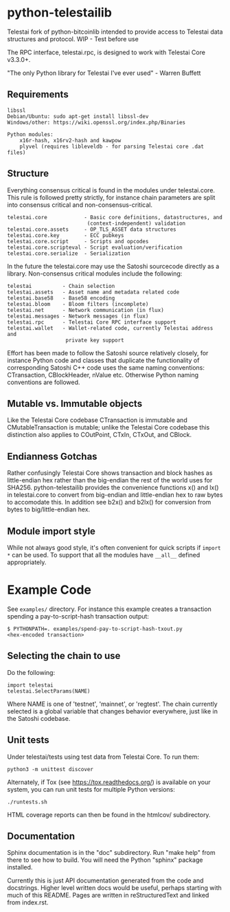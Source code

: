 # python-telestailib

Telestai fork of python-bitcoinlib intended to provide access to Telestai data 
structures and protocol. WIP - Test before use

The RPC interface, telestai.rpc, is designed to work with Telestai Core v3.3.0+.

"The only Python library for Telestai I've ever used" - Warren Buffett

## Requirements

    libssl
    Debian/Ubuntu: sudo apt-get install libssl-dev
    Windows/other: https://wiki.openssl.org/index.php/Binaries 

    Python modules:
        x16r-hash, x16rv2-hash and kawpow
        plyvel (requires libleveldb - for parsing Telestai core .dat files)

## Structure

Everything consensus critical is found in the modules under telestai.core. This
rule is followed pretty strictly, for instance chain parameters are split into
consensus critical and non-consensus-critical.

    telestai.core            - Basic core definitions, datastructures, and
                              (context-independent) validation
    telestai.core.assets     - OP_TLS_ASSET data structures
    telestai.core.key        - ECC pubkeys
    telestai.core.script     - Scripts and opcodes
    telestai.core.scripteval - Script evaluation/verification
    telestai.core.serialize  - Serialization

In the future the telestai.core may use the Satoshi sourcecode directly as a
library. Non-consensus critical modules include the following:

    telestai          - Chain selection
    telestai.assets   - Asset name and metadata related code
    telestai.base58   - Base58 encoding
    telestai.bloom    - Bloom filters (incomplete)
    telestai.net      - Network communication (in flux)
    telestai.messages - Network messages (in flux)
    telestai.rpc      - Telestai Core RPC interface support
    telestai.wallet   - Wallet-related code, currently Telestai address and
                       private key support

Effort has been made to follow the Satoshi source relatively closely, for
instance Python code and classes that duplicate the functionality of
corresponding Satoshi C++ code uses the same naming conventions: CTransaction,
CBlockHeader, nValue etc. Otherwise Python naming conventions are followed.


## Mutable vs. Immutable objects

Like the Telestai Core codebase CTransaction is immutable and
CMutableTransaction is mutable; unlike the Telestai Core codebase this
distinction also applies to COutPoint, CTxIn, CTxOut, and CBlock.


## Endianness Gotchas

Rather confusingly Telestai Core shows transaction and block hashes as
little-endian hex rather than the big-endian the rest of the world uses for
SHA256. python-telestailib provides the convenience functions x() and lx() in
telestai.core to convert from big-endian and little-endian hex to raw bytes to
accomodate this. In addition see b2x() and b2lx() for conversion from bytes to
big/little-endian hex.


## Module import style

While not always good style, it's often convenient for quick scripts if
`import *` can be used. To support that all the modules have `__all__` defined
appropriately.


# Example Code

See `examples/` directory. For instance this example creates a transaction
spending a pay-to-script-hash transaction output:

    $ PYTHONPATH=. examples/spend-pay-to-script-hash-txout.py
    <hex-encoded transaction>


## Selecting the chain to use

Do the following:

    import telestai
    telestai.SelectParams(NAME)

Where NAME is one of 'testnet', 'mainnet', or 'regtest'. The chain currently
selected is a global variable that changes behavior everywhere, just like in
the Satoshi codebase.


## Unit tests

Under telestai/tests using test data from Telestai Core. To run them:

    python3 -m unittest discover

Alternately, if Tox (see https://tox.readthedocs.org/) is available on your
system, you can run unit tests for multiple Python versions:

    ./runtests.sh

HTML coverage reports can then be found in the htmlcov/ subdirectory.

## Documentation

Sphinx documentation is in the "doc" subdirectory. Run "make help" from there
to see how to build. You will need the Python "sphinx" package installed.

Currently this is just API documentation generated from the code and
docstrings. Higher level written docs would be useful, perhaps starting with
much of this README. Pages are written in reStructuredText and linked from
index.rst.
